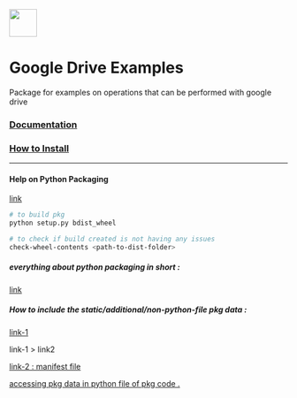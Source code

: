 <img src="https://raw.githubusercontent.com/FortAwesome/Font-Awesome/6.x/svgs/solid/crown.svg" width="50" height="50">

# Google Drive Examples
Package for examples on operations that can be performed with google drive

### [Documentation](./doc.md)

### [How to Install](https://github.com/masterPiece93/google-drive-examples/wiki/Package-Installation-From-Git)

---

#### Help on Python Packaging 

[link](https://www.mssqltips.com/sqlservertip/6802/create-wheel-file-python-package-distribute-custom-code/)

```sh
# to build pkg
python setup.py bdist_wheel 
```

```sh
# to check if build created is not having any issues 
check-wheel-contents <path-to-dist-folder>
```

##### everything about python packaging in short :

[link](https://xebia.com/blog/a-practical-guide-to-using-setup-py/)


##### How to include the static/additional/non-python-file pkg data :

[link-1](https://sixty-north.com/blog/including-package-data-in-python-packages.html#:~:text=Broadly%2C%20package%20data%20is%20any,included%20in%20a%20Python%20package.)

link-1 > link2

[link-2 : manifest file](https://setuptools.pypa.io/en/latest/userguide/miscellaneous.html)

[accessing pkg data in python file of pkg code .](https://docs.python.org/3/library/importlib.resources.html)

